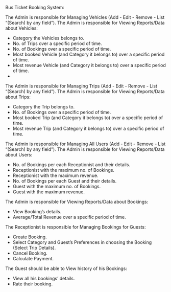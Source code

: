 Bus Ticket Booking System:

The Admin is responsible for Managing Vehicles (Add - Edit - Remove - List “(Search) by any field”).
The Admin is responsible for Viewing Reports/Data about Vehicles:
 - Category the Vehicles belongs to.
 - No. of Trips over a specific period of time.
 - No. of Bookings over a specific period of time.
 - Most booked Vehicle (and Category it belongs to) over a specific period of time.
 - Most revenue Vehicle (and Category it belongs to) over a specific period of time.
 - 
The Admin is responsible for Managing Trips (Add - Edit - Remove - List “(Search) by any field”).
The Admin is responsible for Viewing Reports/Data about Trips:
 - Category the Trip belongs to.
 - No. of Bookings over a specific period of time.
 - Most booked Trip (and Category it belongs to) over a specific period of time.
 - Most revenue Trip (and Category it belongs to) over a specific period of time.
   
The Admin is responsible for Managing All Users (Add - Edit - Remove - List “(Search) by any field”).
The Admin is responsible for Viewing Reports/Data about Users:
 - No. of Bookings per each Receptionist and their details.
 - Receptionist with the maximum no. of Bookings.
 - Receptionist with the maximum revenue.
 - No. of Bookings per each Guest and their details.
 - Guest with the maximum no. of Bookings.
 - Guest with the maximum revenue.
   
The Admin is responsible for Viewing Reports/Data about Bookings:
 - View Booking’s details.
 - Average/Total Revenue over a specific period of time.
   
The Receptionist is responsible for Managing Bookings for Guests:
 - Create Booking.
 - Select Category and Guest’s Preferences in choosing the Booking (Select Trip Details).
 - Cancel Booking.
 - Calculate Payment.
   
The Guest should be able to View history of his Bookings:
 - View all his bookings’ details.
 - Rate their booking.
